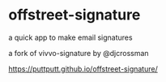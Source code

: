 # offstreet-signature
a quick app to make email signatures

a fork of vivvo-signature by @djcrossman

https://puttputt.github.io/offstreet-signature/
